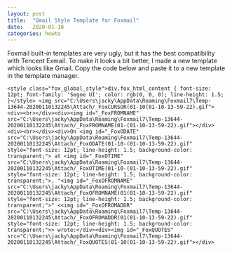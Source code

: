 ```yaml
---
layout: post
title:  "Gmail Style Template for Foxmail"
date:   2020-01-10
categories: howto
---
```


Foxmail built-in templates are very ugly, but it has the best compatibility with Tencent Exmail.
To make it looks a bit better, I made a new template which looks like Gmail. Copy the code below and paste it to a new template in the template manager.

`<style class="fox_global_style">div.fox_html_content { font-size: 12pt; font-family: 'Segoe UI'; color: rgb(0, 0, 0); line-height: 1.5; }</style> <img src="C:\Users\jacky\AppData\Roaming\Foxmail7\Temp-13644-20200110132245\Attach/_FoxCURSOR(01-10(01-10-13-59-22).gif"><div><br></div><div><img id="_FoxFROMNAME" src="C:\Users\jacky\AppData\Roaming\Foxmail7\Temp-13644-20200110132245\Attach/_FoxFROMNAME(01-(01-10-13-59-22).gif"></div><div><br></div><div>On <img id="_FoxODATE" src="C:\Users\jacky\AppData\Roaming\Foxmail7\Temp-13644-20200110132245\Attach/_FoxODATE(01-10-(01-10-13-59-22).gif" style="font-size: 12pt; line-height: 1.5; background-color: transparent;"> at <img id="_FoxOTIME" src="C:\Users\jacky\AppData\Roaming\Foxmail7\Temp-13644-20200110132245\Attach/_FoxOTIME(01-10-(01-10-13-59-22).gif" style="font-size: 12pt; line-height: 1.5; background-color: transparent;">, "<img id="_FoxOFROMNAME" src="C:\Users\jacky\AppData\Roaming\Foxmail7\Temp-13644-20200110132245\Attach/_FoxOFROMNAME(01(01-10-13-59-22).gif" style="font-size: 12pt; line-height: 1.5; background-color: transparent;">" <<img id="_FoxOFROMADDR" src="C:\Users\jacky\AppData\Roaming\Foxmail7\Temp-13644-20200110132245\Attach/_FoxOFROMADDR(01(01-10-13-59-22).gif" style="font-size: 12pt; line-height: 1.5; background-color: transparent;">> wrote:</div><div><img id="_FoxQUOTES" src="C:\Users\jacky\AppData\Roaming\Foxmail7\Temp-13644-20200110132245\Attach/_FoxQUOTES(01-10(01-10-13-59-22).gif"></div>`
